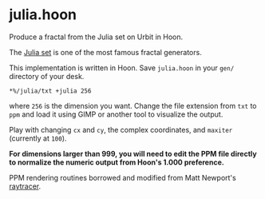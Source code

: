 # julia.hoon

Produce a fractal from the Julia set on Urbit in Hoon.

The [Julia set]() is one of the most famous fractal generators.

This implementation is written in Hoon.  Save `julia.hoon` in your `gen/` directory of your desk.

    *%/julia/txt +julia 256

where `256` is the dimension you want.  Change the file extension from `txt` to `ppm` and load it using GIMP or another tool to visualize the output.

Play with changing `cx` and `cy`, the complex coordinates, and `maxiter` (currently at `100`).

**For dimensions larger than 999, you will need to edit the PPM file directly to normalize the numeric output from Hoon's 1.000 preference.**

PPM rendering routines borrowed and modified from Matt Newport's [raytracer](https://gist.github.com/mattnewport/f3eaa71c3f71cafe83da541cf3c052ae).
